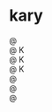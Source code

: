 # kary

@ <br/>
@ K<br/>
@ K<br/>
@ K<br/>
@ <br/>
@ <br/>
@ <br/>

<!--
@ 
@ K  @   @   @@   @ @
@ K @   @ @  @ @  @ @
@ K@    @@@  @@   @ @
@ @ @   @ @  @ @   @
@ @  @  @ @  @ @   @
@
-->

